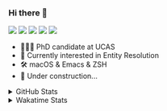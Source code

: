 ### Hi there 👋

[![](https://img.shields.io/badge/-Email-325180?logo=maildotru&logoColor=white&style=flat-square)](mailto:hi@wang.tianshu.me)
[![](https://img.shields.io/badge/-GitHub-black?logo=GitHub&style=flat-square)](https://github.com/tshu-w)
[![](https://img.shields.io/badge/-Telegram-26a5e4?labelColor=fafafa&logo=telegram&style=flat-square)](https://t.me/tshu_w) 
[![](https://img.shields.io/badge/-Twitter-1da1f2?logo=Twitter&logoColor=white&style=flat-square)](https://twitter.com/tshu_w)
[![](https://komarev.com/ghpvc/?username=tshu-w&color=blueviolet&style=flat-square)]()



- 🧑🏻‍🎓 PhD candidate at UCAS
- 🔭 Currently interested in Entity Resolution
- 🛠 macOS & Emacs & ZSH
- 🚧 Under construction...

<details>

<summary>GitHub Stats</summary>

![Tianshu's GitHub stats](https://github-readme-stats.vercel.app/api?username=tshu-w&show_icons=true&theme=buefy&count_private=true)
  
</details>


<details>
  <summary>Wakatime Stats</summary>

  Currently, files accessed by tramp cannot be tracked by wakatime, see https://github.com/wakatime/wakatime-mode/issues/27
  <br>
  
<!--START_SECTION:waka-->
![Code Time](http://img.shields.io/badge/Code%20Time-6%2C199%20hrs%2052%20mins-blue)

**I'm an Early 🐤** 

```text
🌞 Morning    71 commits     ████░░░░░░░░░░░░░░░░░░░░░   15.78% 
🌆 Daytime    233 commits    █████████████░░░░░░░░░░░░   51.78% 
🌃 Evening    131 commits    ███████░░░░░░░░░░░░░░░░░░   29.11% 
🌙 Night      15 commits     ░░░░░░░░░░░░░░░░░░░░░░░░░   3.33%

```
📅 **I'm Most Productive on Tuesday** 

```text
Monday       70 commits     ████░░░░░░░░░░░░░░░░░░░░░   15.56% 
Tuesday      88 commits     █████░░░░░░░░░░░░░░░░░░░░   19.56% 
Wednesday    59 commits     ███░░░░░░░░░░░░░░░░░░░░░░   13.11% 
Thursday     46 commits     ██░░░░░░░░░░░░░░░░░░░░░░░   10.22% 
Friday       73 commits     ████░░░░░░░░░░░░░░░░░░░░░   16.22% 
Saturday     62 commits     ███░░░░░░░░░░░░░░░░░░░░░░   13.78% 
Sunday       52 commits     ███░░░░░░░░░░░░░░░░░░░░░░   11.56%

```


📊 **This Week I Spent My Time On** 

```text
💬 Programming Languages: 
sh                       9 hrs 30 mins       █████████████████████████   100.0%

🔥 Editors: 
Zsh                      9 hrs 30 mins       █████████████████████████   100.0%

🐱‍💻 Projects: 
Terminal                 4 hrs 21 mins       ███████████░░░░░░░░░░░░░░   45.89% 
universal-blocker        3 hrs 46 mins       ██████████░░░░░░░░░░░░░░░   39.66% 
lightning-template       1 hr 5 mins         ██░░░░░░░░░░░░░░░░░░░░░░░   11.43% 
dotfiles                 16 mins             ░░░░░░░░░░░░░░░░░░░░░░░░░   2.88% 
luna-pinyin              0 secs              ░░░░░░░░░░░░░░░░░░░░░░░░░   0.07%

💻 Operating System: 
Linux                    6 hrs 13 mins       ████████████████░░░░░░░░░   65.39% 
Mac                      3 hrs 17 mins       ████████░░░░░░░░░░░░░░░░░   34.61%

```

**I Mostly Code in Python** 

```text
Python                   11 repos            ████████████░░░░░░░░░░░░░   50.0% 
HTML                     2 repos             ██░░░░░░░░░░░░░░░░░░░░░░░   9.09% 
Emacs Lisp               2 repos             ██░░░░░░░░░░░░░░░░░░░░░░░   9.09% 
JavaScript               2 repos             ██░░░░░░░░░░░░░░░░░░░░░░░   9.09% 
TeX                      2 repos             ██░░░░░░░░░░░░░░░░░░░░░░░   9.09%

```



 Last Updated on 21/01/2023 08:06:30 UTC
<!--END_SECTION:waka-->
</details>
